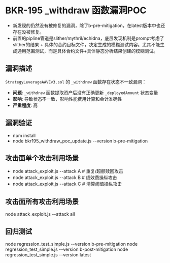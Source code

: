 # BKR-195 _withdraw 函数漏洞POC
- 新发现的仍然没有被修复的漏洞，除了b-pre-mitigation，在latest版本中也还存在没被修复。
- 前置的pipline管道是slither/mythril/echidna，底层发现机制是prompt考虑了slither的结果 + 具体的合约目标文件，决定生成的模糊测试内容。尤其不能生成通用范围测试，而是具体合约文件+具体静态分析结果创建的模糊测试。


## 漏洞描述
`StrategyLeverageAAVEv3.sol` 的 `_withdraw` 函数存在状态不一致漏洞：
- **问题**: `_withdraw` 函数提取资产后没有正确更新 `_deployedAmount` 状态变量
- **影响**: 导致状态不一致，影响性能费用计算和会计准确性
- **严重程度**: 高

## 漏洞验证
- npm install
- node bkr195_withdraw_poc_update.js --version b-pre-mitigation

## 攻击面单个攻击利用场景
- node attack_exploit.js --attack A  # 重复/超额赎回攻击
- node attack_exploit.js --attack B  # 绩效费操纵攻击
- node attack_exploit.js --attack C  # 清算阈值操纵攻击

## 攻击面所有攻击利用场景
node attack_exploit.js --attack all

## 回归测试
node regression_test_simple.js --version b-pre-mitigation
node regression_test_simple.js --version b-post-mitigation
node regression_test_simple.js --version latest
